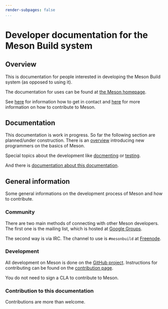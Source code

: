 ```yaml
---
render-subpages: false
...
```


# Developer documentation for the Meson Build system

## Overview

This is documentation for people interested in developing the
Meson Build system (as opposed to using it).

The documentation for uses can be found at
[the Meson homepage](http://mesonbuild.com).

See [here](index.md#Community) for information how to get in contact and
[here](index.md#Development) for more information on how to contribute to Meson.

## Documentation

This documentation is work in progress. So far the following section are planned/under construction.
There is an [overview](overview.md) introducing new programmers on the basics of Meson.

Special topics about the development like [docmenting](documentation.md) or [testing](testing.md).

And there is [documentation about this documentation](docdoc.md).

## General information

Some general informations on the development process of Meson and how to contribute.

### Community

There are two main methods of connecting with other Meson
developers. The first one is the mailing list, which is hosted at
[Google Groups](https://groups.google.com/forum/#!forum/mesonbuild).

The second way is via IRC. The channel to use is `#mesonbuild` at
[Freenode](https://freenode.net/).

### Development

All development on Meson is done on the [GitHub
project](https://github.com/mesonbuild/meson). Instructions for
contributing can be found on the [contribution page](http://mesonbuild.com/Contributing.html).

You do not need to sign a CLA to contribute to Meson.

### Contribution to this documentation

Contributions are more than welcome.
